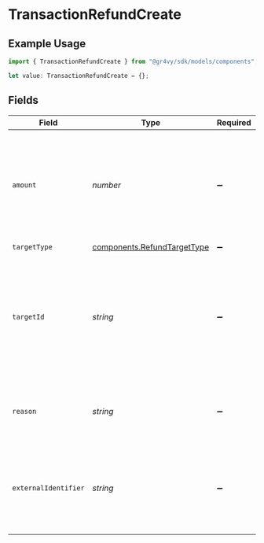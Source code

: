 # TransactionRefundCreate

## Example Usage

```typescript
import { TransactionRefundCreate } from "@gr4vy/sdk/models/components";

let value: TransactionRefundCreate = {};
```

## Fields

| Field                                                                                                                           | Type                                                                                                                            | Required                                                                                                                        | Description                                                                                                                     | Example                                                                                                                         |
| ------------------------------------------------------------------------------------------------------------------------------- | ------------------------------------------------------------------------------------------------------------------------------- | ------------------------------------------------------------------------------------------------------------------------------- | ------------------------------------------------------------------------------------------------------------------------------- | ------------------------------------------------------------------------------------------------------------------------------- |
| `amount`                                                                                                                        | *number*                                                                                                                        | :heavy_minus_sign:                                                                                                              | The amount to refund, in the smallest currency unit (e.g., cents). If omitted, a full refund will be requested.                 | 1299                                                                                                                            |
| `targetType`                                                                                                                    | [components.RefundTargetType](../../models/components/refundtargettype.md)                                                      | :heavy_minus_sign:                                                                                                              | N/A                                                                                                                             |                                                                                                                                 |
| `targetId`                                                                                                                      | *string*                                                                                                                        | :heavy_minus_sign:                                                                                                              | The optional ID of the instrument to refund for. This is only required when the `target_type` is set to `gift-card-redemption`. | 7a6c366d-9205-45ab-8021-0d9ee37f20f2                                                                                            |
| `reason`                                                                                                                        | *string*                                                                                                                        | :heavy_minus_sign:                                                                                                              | An optional reason to attach extra context to the refund request.                                                               | Refund due to user request.                                                                                                     |
| `externalIdentifier`                                                                                                            | *string*                                                                                                                        | :heavy_minus_sign:                                                                                                              | An external identifier that can be used to match the refund against your own records.                                           | refund-12345                                                                                                                    |